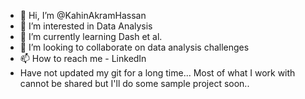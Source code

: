 - 👋 Hi, I’m @KahinAkramHassan
- 👀 I’m interested in Data Analysis
- 🌱 I’m currently learning Dash et al. 
- 💞️ I’m looking to collaborate on data analysis challenges
- 📫 How to reach me - LinkedIn
- Have not updated my git for a long time... Most of what I work with cannot be shared but I'll do some sample project soon..

<!---
KahinAkramHassan/KahinAkramHassan is a ✨ special ✨ repository because its `README.md` (this file) appears on your GitHub profile.
You can click the Preview link to take a look at your changes.
--->

